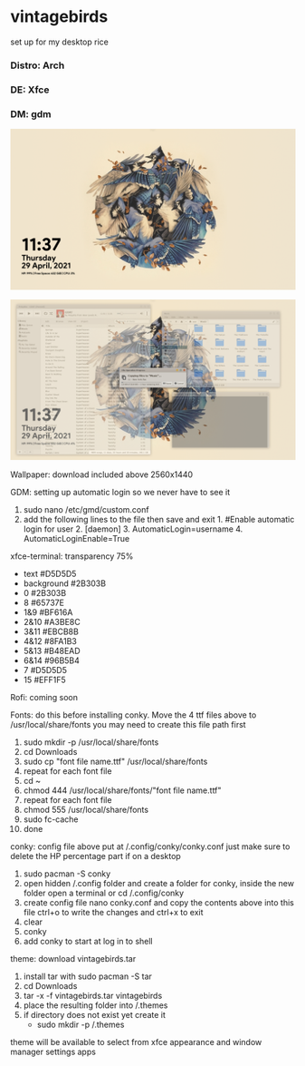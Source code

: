 # vintagebirds
set up for my desktop rice

### Distro: Arch

### DE: Xfce

### DM: gdm

![alt text](https://github.com/PompeiiHi/vintagebirds/blob/main/Screenshot_2021-04-29_11-37-42.png)

![alt text](https://github.com/PompeiiHi/vintagebirds/blob/main/Screenshot_2021-04-29_11-37-29.png)

Wallpaper: download included above 2560x1440

GDM: setting up automatic login so we never have to see it
  1. sudo nano /etc/gmd/custom.conf
  2. add the following lines to the file then save and exit
    1. #Enable automatic login for user
    2. [daemon]
    3. AutomaticLogin=username
    4. AutomaticLoginEnable=True

xfce-terminal: transparency 75%
  - text #D5D5D5
  - background #2B303B
  - 0 #2B303B
  - 8 #65737E
  - 1&9 #BF616A
  - 2&10 #A3BE8C
  - 3&11 #EBCB8B
  - 4&12 #8FA1B3
  - 5&13 #B48EAD
  - 6&14 #96B5B4
  - 7 #D5D5D5
  - 15 #EFF1F5

Rofi: coming soon

Fonts: do this before installing conky. Move the 4 ttf files above to /usr/local/share/fonts you may need to create this file path first
  1. sudo mkdir -p /usr/local/share/fonts
  2. cd Downloads
  3. sudo cp "font file name.ttf" /usr/local/share/fonts
  4. repeat for each font file
  5. cd ~
  6. chmod 444 /usr/local/share/fonts/"font file name.ttf"
  7. repeat for each font file
  8. chmod 555 /usr/local/share/fonts
  9. sudo fc-cache
  10. done

conky: config file above put at /.config/conky/conky.conf just make sure to delete the HP percentage part if on a desktop
  1. sudo pacman -S conky
  2. open hidden /.config folder and create a folder for conky, inside the new folder open a terminal or cd /.config/conky
  3. create config file nano conky.conf and copy the contents above into this file ctrl+o to write the changes and ctrl+x to exit
  4. clear
  5. conky
  6. add conky to start at log in to shell

theme: download vintagebirds.tar
  1. install tar with sudo pacman -S tar
  2. cd Downloads
  3. tar -x -f vintagebirds.tar vintagebirds
  4. place the resulting folder into /.themes
  5. if directory does not exist yet create it
      - sudo mkdir -p /.themes

  theme will be available to select from xfce appearance and window manager settings apps
